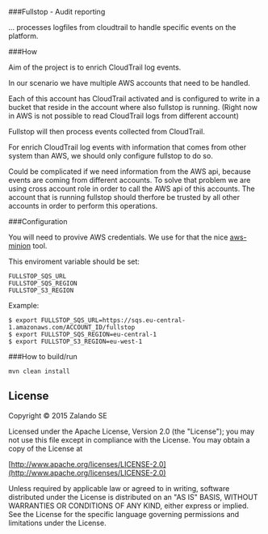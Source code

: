 ###Fullstop - Audit reporting

... processes logfiles from cloudtrail to handle specific events on the platform.

###How

Aim of the project is to enrich CloudTrail log events.

In our scenario we have multiple AWS accounts that need to be handled.

Each of this account has CloudTrail activated and is configured to write
in a bucket that reside in the account where also fullstop is running.
(Right now in AWS is not possible to read CloudTrail logs from different account)

Fullstop will then process events collected from CloudTrail.

For enrich CloudTrail log events with information that comes
from other system than AWS, we should only configure fullstop to do so.

Could be complicated if we need information from the AWS api,
because events are coming from different accounts.
To solve that problem we are using cross account role in order
to call the AWS api of this accounts.
The account that is running fullstop should therfore be trusted
by all other accounts in order to perform this operations.

###Configuration

You will need to provive AWS credentials.
We use for that the nice [aws-minion](https://github.com/zalando/aws-minion) tool.

This enviroment variable should be set:

    FULLSTOP_SQS_URL
    FULLSTOP_SQS_REGION
    FULLSTOP_S3_REGION

Example:

    $ export FULLSTOP_SQS_URL=https://sqs.eu-central-1.amazonaws.com/ACCOUNT_ID/fullstop
    $ export FULLSTOP_SQS_REGION=eu-central-1
    $ export FULLSTOP_S3_REGION=eu-west-1

###How to build/run

    mvn clean install

## License

Copyright © 2015 Zalando SE

Licensed under the Apache License, Version 2.0 (the "License");
you may not use this file except in compliance with the License.
You may obtain a copy of the License at

   [http://www.apache.org/licenses/LICENSE-2.0](http://www.apache.org/licenses/LICENSE-2.0)

Unless required by applicable law or agreed to in writing, software
distributed under the License is distributed on an "AS IS" BASIS,
WITHOUT WARRANTIES OR CONDITIONS OF ANY KIND, either express or implied.
See the License for the specific language governing permissions and
limitations under the License.
